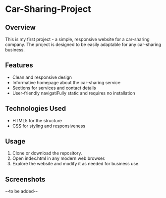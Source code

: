 # Car-Sharing-Project
## Overview

This is my first project - a simple, responsive website for a car-sharing company. The project is designed to be easily adaptable for any car-sharing business.

## Features
- Clean and responsive design
- Informative homepage about the car-sharing service
- Sections for services and contact details
- User-friendly navigatiFully static and requires no installation

## Technologies Used
- HTML5 for the structure
- CSS for styling and responsiveness

## Usage
  1. Clone or download the repository.
  2. Open index.html in any modern web browser.
  3. Explore the website and modify it as needed for business use.

## Screenshots
--to be added--